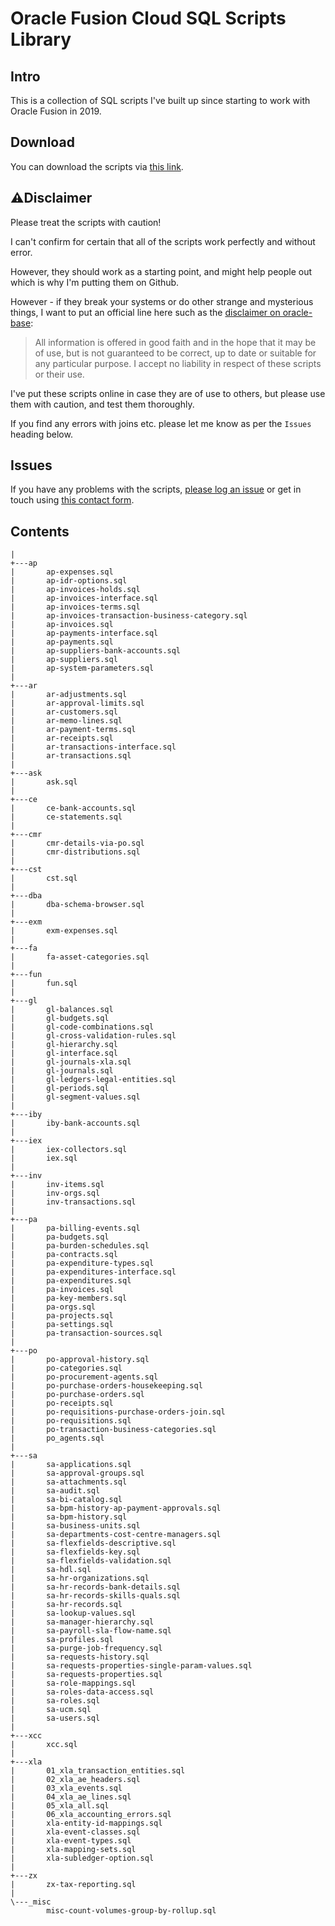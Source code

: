 # Oracle Fusion Cloud SQL Scripts Library

## Intro

This is a collection of SQL scripts I've built up since starting to work with Oracle Fusion in 2019.

## Download

You can download the scripts via [this link](https://github.com/throwing-cheese/oracle-fusion-cloud-sql-scripts/archive/refs/heads/main.zip).

## ⚠️Disclaimer

Please treat the scripts with caution!

I can't confirm for certain that all of the scripts work perfectly and without error.

However, they should work as a starting point, and might help people out which is why I'm putting them on Github.

However - if they break your systems or do other strange and mysterious things, I want to put an official line here such as the [disclaimer on oracle-base](https://oracle-base.com/misc/site-info#copyright):

> All information is offered in good faith and in the hope that it may be of use, but is not guaranteed to be correct, up to date or suitable for any particular purpose. I accept no liability in respect of these scripts or their use.

I've put these scripts online in case they are of use to others, but please use them with caution, and test them thoroughly.

If you find any errors with joins etc. please let me know as per the `Issues` heading below.

## Issues

If you have any problems with the scripts, [please log an issue](https://github.com/throwing-cheese/oracle-fusion-cloud-sql-scripts/issues) or get in touch using [this contact form](https://jimpix.co.uk/contact/).

## Contents

```
|   
+---ap
|       ap-expenses.sql
|       ap-idr-options.sql
|       ap-invoices-holds.sql
|       ap-invoices-interface.sql
|       ap-invoices-terms.sql
|       ap-invoices-transaction-business-category.sql
|       ap-invoices.sql
|       ap-payments-interface.sql
|       ap-payments.sql
|       ap-suppliers-bank-accounts.sql
|       ap-suppliers.sql
|       ap-system-parameters.sql
|       
+---ar
|       ar-adjustments.sql
|       ar-approval-limits.sql
|       ar-customers.sql
|       ar-memo-lines.sql
|       ar-payment-terms.sql
|       ar-receipts.sql
|       ar-transactions-interface.sql
|       ar-transactions.sql
|       
+---ask
|       ask.sql
|       
+---ce
|       ce-bank-accounts.sql
|       ce-statements.sql
|       
+---cmr
|       cmr-details-via-po.sql
|       cmr-distributions.sql
|       
+---cst
|       cst.sql
|       
+---dba
|       dba-schema-browser.sql
|       
+---exm
|       exm-expenses.sql
|       
+---fa
|       fa-asset-categories.sql
|       
+---fun
|       fun.sql
|       
+---gl
|       gl-balances.sql
|       gl-budgets.sql
|       gl-code-combinations.sql
|       gl-cross-validation-rules.sql
|       gl-hierarchy.sql
|       gl-interface.sql
|       gl-journals-xla.sql
|       gl-journals.sql
|       gl-ledgers-legal-entities.sql
|       gl-periods.sql
|       gl-segment-values.sql
|       
+---iby
|       iby-bank-accounts.sql
|       
+---iex
|       iex-collectors.sql
|       iex.sql
|       
+---inv
|       inv-items.sql
|       inv-orgs.sql
|       inv-transactions.sql
|       
+---pa
|       pa-billing-events.sql
|       pa-budgets.sql
|       pa-burden-schedules.sql
|       pa-contracts.sql
|       pa-expenditure-types.sql
|       pa-expenditures-interface.sql
|       pa-expenditures.sql
|       pa-invoices.sql
|       pa-key-members.sql
|       pa-orgs.sql
|       pa-projects.sql
|       pa-settings.sql
|       pa-transaction-sources.sql
|       
+---po
|       po-approval-history.sql
|       po-categories.sql
|       po-procurement-agents.sql
|       po-purchase-orders-housekeeping.sql
|       po-purchase-orders.sql
|       po-receipts.sql
|       po-requisitions-purchase-orders-join.sql
|       po-requisitions.sql
|       po-transaction-business-categories.sql
|       po_agents.sql
|       
+---sa
|       sa-applications.sql
|       sa-approval-groups.sql
|       sa-attachments.sql
|       sa-audit.sql
|       sa-bi-catalog.sql
|       sa-bpm-history-ap-payment-approvals.sql
|       sa-bpm-history.sql
|       sa-business-units.sql
|       sa-departments-cost-centre-managers.sql
|       sa-flexfields-descriptive.sql
|       sa-flexfields-key.sql
|       sa-flexfields-validation.sql
|       sa-hdl.sql
|       sa-hr-organizations.sql
|       sa-hr-records-bank-details.sql
|       sa-hr-records-skills-quals.sql
|       sa-hr-records.sql
|       sa-lookup-values.sql
|       sa-manager-hierarchy.sql
|       sa-payroll-sla-flow-name.sql
|       sa-profiles.sql
|       sa-purge-job-frequency.sql
|       sa-requests-history.sql
|       sa-requests-properties-single-param-values.sql
|       sa-requests-properties.sql
|       sa-role-mappings.sql
|       sa-roles-data-access.sql
|       sa-roles.sql
|       sa-ucm.sql
|       sa-users.sql
|       
+---xcc
|       xcc.sql
|       
+---xla
|       01_xla_transaction_entities.sql
|       02_xla_ae_headers.sql
|       03_xla_events.sql
|       04_xla_ae_lines.sql
|       05_xla_all.sql
|       06_xla_accounting_errors.sql
|       xla-entity-id-mappings.sql
|       xla-event-classes.sql
|       xla-event-types.sql
|       xla-mapping-sets.sql
|       xla-subledger-option.sql
|       
+---zx
|       zx-tax-reporting.sql
|       
\---_misc
        misc-count-volumes-group-by-rollup.sql
```
